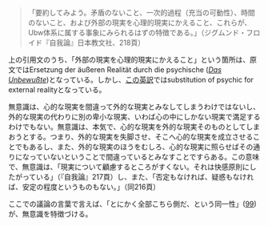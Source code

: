 > 「要約してみよう。矛盾のないこと、一次的過程（充当の可動性）、時間のないこと、および外部の現実を心理的現実にかえること、これらが、Ubw体系に属する事象にみられるはずの特徴である。」（ジグムンド・フロイド『自我論』日本教文社、218頁）

上の引用文のうち、「外部の現実を心理的現実にかえること」という箇所は、原文ではErsetzung der äußeren Realität durch die psychische ([*Das Unbewußte*](https://www.projekt-gutenberg.org/freud/kleine2/Kapitel28.html))となっている。しかし、[この英訳](https://www.sas.upenn.edu/~cavitch/pdf-library/Freud_Unconscious.pdf)ではsubstitution of psychic for external realityとなっている。

無意識は、心的な現実を間違って外的な現実とみなしてしまうわけではないし、外的な現実の代わりに別の卑小な現実、いわば心の中にしかない現実で満足するわけでもない。無意識は、本気で、心的な現実を外的な現実そのものとしてしまおうとする。つまり、外的な現実を失脚させ、そこへ心的な現実を成立させることでもあるし、また、外的な現実のほうをむしろ、心的な現実に照らせばその通りになっていないということで間違っているとみなすことですらある。この意味で、無意識は、「現実について顧慮するところがすくない。それは快感原則にしたがっている」（『自我論』217頁）し、また、「否定もなければ、疑惑もなければ、安定の程度というものもない。」（同216頁）

ここでの議論の言葉で言えば、「とにかく全部こちら側だ、という同一性」([99](099.md))が、無意識を特徴づける。
